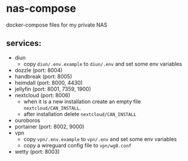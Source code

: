 # nas-compose
docker-compose files for my private NAS

## services:

- diun
  - copy `diun/.env.example` to `diun/.env` and set some env variables
- dozzle (port: 8004)
- handbreak (port: 8005)
- heimdall (port: 8000, 4430)
- jellyfin (port: 8001, 7359, 1900)
- nextcloud (port: 8006)
  - when it is a new installation create an empty file `nextcloud/CAN_INSTALL`.
  - after installation delete `nextcloud/CAN_INSTALL`
- ouroboros
- portainer (port: 8002, 9000)
- vpn
  - copy `vpn/.env.example` to `vpn/.env` and set some env variables
  - copy a wireguard config file to `vpn/wg0.conf`
- wetty (port: 8003)